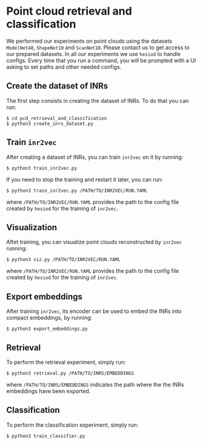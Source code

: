 # Point cloud retrieval and classification

We performed our experiments on point clouds using the datasets `ModelNet40`, `ShapeNet10` and `ScanNet10`.
Please contact us to get access to our prepared datasets. 
In all our experiments we use `hesiod` to handle configs. Every time that you run a command, you will
be prompted with a UI asking to set paths and other needed configs.

## Create the dataset of INRs
The first step consists in creating the dataset of INRs. To do that you can run:
```
$ cd pcd_retrieval_and_classification 
$ python3 create_inrs_dataset.py
```

## Train `inr2vec`
After creating a dataset of INRs, you can train `inr2vec` on it by running:
```
$ python3 train_inr2vec.py
```
If you need to stop the training and restart it later, you can run:
```
$ python3 train_inr2vec.py /PATH/TO/INR2VEC/RUN.YAML
```
where `/PATH/TO/INR2VEC/RUN.YAML` provides the path to the config file created by `hesiod` for the
training of `inr2vec`.

## Visualization
Aftet training, you can visualize point clouds reconstructed by `inr2vec` running:
```
$ python3 viz.py /PATH/TO/INR2VEC/RUN.YAML
```
where `/PATH/TO/INR2VEC/RUN.YAML` provides the path to the config file created by `hesiod` for the
training of `inr2vec`.

## Export embeddings
After training `inr2vec`, its encoder can be used to embed the INRs into compact embeddings, by
running:
```
$ python3 export_embeddings.py
```

## Retrieval
To perform the retrieval experiment, simply run:
```
$ python3 retrieval.py /PATH/TO/INRS/EMBEDDINGS
```
where `/PATH/TO/INRS/EMBEDDINGS` indicates the path where the the INRs embeddings have been exported.

## Classification
To perform the classification experiment, simply run:
```
$ python3 train_classifier.py
```
